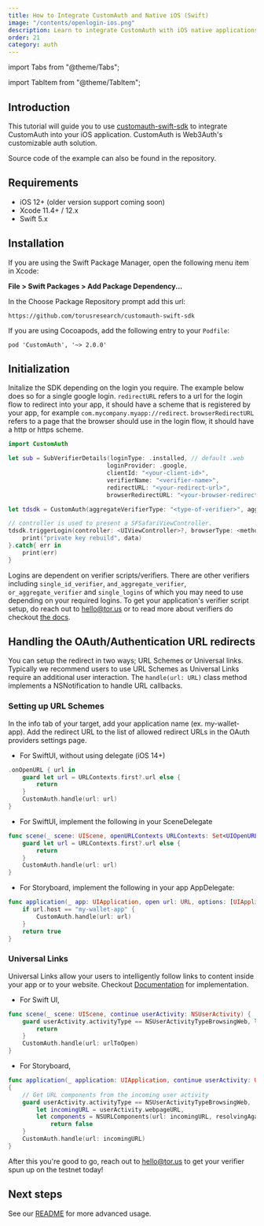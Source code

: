 ```yaml
---
title: How to Integrate CustomAuth and Native iOS (Swift)
image: "/contents/openlogin-ios.png"
description: Learn to integrate CustomAuth with iOS native applications
order: 21
category: auth
---
```


import Tabs from "@theme/Tabs";

import TabItem from "@theme/TabItem";

## Introduction

This tutorial will guide you to use [customauth-swift-sdk](https://github.com/torusresearch/customauth-swift-sdk) to integrate CustomAuth into your iOS application. CustomAuth is Web3Auth's customizable auth solution.

Source code of the example can also be found in the repository.

## Requirements

- iOS 12+ (older version support coming soon)
- Xcode 11.4+ / 12.x
- Swift 5.x

## Installation

If you are using the Swift Package Manager, open the following menu item in Xcode:

**File > Swift Packages > Add Package Dependency...**

In the Choose Package Repository prompt add this url:

```
https://github.com/torusresearch/customauth-swift-sdk
```

If you are using Cocoapods, add the following entry to your `Podfile`:

```
pod 'CustomAuth', '~> 2.0.0'
```

## Initialization

Initalize the SDK depending on the login you require. The example below does so for a single google login. `redirectURL` refers to a url for the login flow to redirect into your app, it should have a scheme that is registered by your app, for example `com.mycompany.myapp://redirect`. `browserRedirectURL` refers to a page that the browser should use in the login flow, it should have a http or https scheme.
```swift
import CustomAuth

let sub = SubVerifierDetails(loginType: .installed, // default .web
                            loginProvider: .google,
                            clientId: "<your-client-id>",
                            verifierName: "<verifier-name>",
                            redirectURL: "<your-redirect-url>",
                            browserRedirectURL: "<your-browser-redirect-url>")

let tdsdk = CustomAuth(aggregateVerifierType: "<type-of-verifier>", aggregateVerifierName: "<verifier-name>", subVerifierDetails: [sub], network: <etherum-network-to-use>)

// controller is used to present a SFSafariViewController.
tdsdk.triggerLogin(controller: <UIViewController>?, browserType: <method-of-opening-browser>, modalPresentationStyle: <style-of-modal>).done{ data in
    print("private key rebuild", data)
}.catch{ err in
    print(err)
}
```
Logins are dependent on verifier scripts/verifiers. There are other verifiers including `single_id_verifier`, `and_aggregate_verifier`, `or_aggregate_verifier` and `single_logins` of which you may need to use depending on your required logins. To get your application's verifier script setup, do reach out to hello@tor.us or to read more about verifiers do checkout [the docs](https://docs.tor.us/customauth/supported-authenticators-verifiers).

## Handling the OAuth/Authentication URL redirects

You can setup the redirect in two ways; URL Schemes or Universal links. Typically we recommend users to use URL Schemes as Universal Links require an additional user interaction. The `handle(url: URL)` class method implements a NSNotification to handle URL callbacks.

### Setting up URL Schemes

In the info tab of your target, add your application name (ex. my-wallet-app). Add the redirect URL to the list of allowed redirect URLs in the OAuth providers settings page.

- For SwiftUI, without using delegate (iOS 14+)
```swift
.onOpenURL { url in
    guard let url = URLContexts.first?.url else {
        return
    }
    CustomAuth.handle(url: url)
}
```

- For SwiftUI, implement the following in your SceneDelegate
```swift
func scene(_ scene: UIScene, openURLContexts URLContexts: Set<UIOpenURLContext>) {
    guard let url = URLContexts.first?.url else {
        return
    }
    CustomAuth.handle(url: url)
}
```

- For Storyboard, implement the following in your app AppDelegate:
```swift
func application(_ app: UIApplication, open url: URL, options: [UIApplication.OpenURLOptionsKey : Any] = [:]) -> Bool {
    if url.host == "my-wallet-app" {
        CustomAuth.handle(url: url)
    }
    return true
}
```

### Universal Links

Universal Links allow your users to intelligently follow links to content inside your app or to your website. Checkout [Documentation](https://developer.apple.com/ios/universal-links/) for implementation.
- For Swift UI,
```swift
func scene(_ scene: UIScene, continue userActivity: NSUserActivity) {
    guard userActivity.activityType == NSUserActivityTypeBrowsingWeb, let urlToOpen = userActivity.webpageURL else {
        return
    }
    CustomAuth.handle(url: urlToOpen)
}
```

- For Storyboard,
```swift
func application(_ application: UIApplication, continue userActivity: UIUserActivity, restorationHandler: @escaping ([UIUserActivityRestoring]?) -> Void) -> Bool
{
    // Get URL components from the incoming user activity
    guard userActivity.activityType == NSUserActivityTypeBrowsingWeb,
        let incomingURL = userActivity.webpageURL,
        let components = NSURLComponents(url: incomingURL, resolvingAgainstBaseURL: true) else {
            return false
    }
    CustomAuth.handle(url: incomingURL)
}

```

After this you're good to go, reach out to hello@tor.us to get your verifier spun up on the testnet today!
## Next steps

See our [README](https://github.com/torusresearch/customauth-swift-sdk) for more advanced usage.
